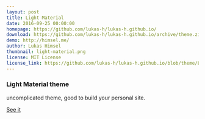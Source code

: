 ```yaml
---
layout: post
title: Light Material
date: 2016-09-25 00:00:00
homepage: https://github.com/lukas-h/lukas-h.github.io/
download: https://github.com/lukas-h/lukas-h.github.io/archive/theme.zip
demo: http://himsel.me/
author: Lukas Himsel
thumbnail: light-material.png
license: MIT License
license_link: https://github.com/lukas-h/lukas-h.github.io/blob/theme/LICENSE
---
```


### Light Material theme

uncomplicated theme, good to build your personal site.

[See it](http://himsel.me)
